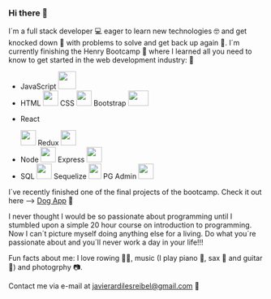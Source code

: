 ### Hi there 👋

<!--
**JavierArdiles/JavierArdiles** is a ✨ _special_ ✨ repository because its `README.md` (this file) appears on your GitHub profile.

Here are some ideas to get you started:

- 🔭 I’m currently working on ...
- 🌱 I’m currently learning ...
- 👯 I’m looking to collaborate on ...
- 🤔 I’m looking for help with ...
- 💬 Ask me about ...
- 📫 How to reach me: ...
- 😄 Pronouns: ...
- ⚡ Fun fact: ...
-->

I´m a full stack developer 💻 eager to learn new technologies 🤓 and get knocked down 🥊 with problems to solve and get back up again 💪.
I´m currently finishing the Henry Bootcamp 🥾 where I learned all you need to know to get started in the web development industry: 🔧
- JavaScript <img src='https://external-content.duckduckgo.com/iu/?u=https%3A%2F%2Flogodix.com%2Flogo%2F374972.png&f=1&nofb=1' height=35px width=35px />
- HTML <img src='https://external-content.duckduckgo.com/iu/?u=https%3A%2F%2Fcdn.pixabay.com%2Fphoto%2F2017%2F08%2F05%2F11%2F16%2Flogo-2582748_1280.png&f=1&nofb=1' height=30px width=30px /> CSS <img src='https://external-content.duckduckgo.com/iu/?u=https%3A%2F%2Fwww.armortechs.com%2Fupload%2Fimage%2Fblog%2Fcss-variables-css-3-logo.png&f=1&nofb=1' height=30px width=30px /> Bootstrap <img src='https://external-content.duckduckgo.com/iu/?u=https%3A%2F%2Fupload.wikimedia.org%2Fwikipedia%2Fcommons%2Fthumb%2Fb%2Fb2%2FBootstrap_logo.svg%2F560px-Bootstrap_logo.svg.png&f=1&nofb=1' height=30px width=40px />
- <p>React</p> <img src='https://external-content.duckduckgo.com/iu/?u=https%3A%2F%2Fcdn4.iconfinder.com%2Fdata%2Ficons%2Flogos-3%2F600%2FReact.js_logo-256.png&f=1&nofb=1' height=30px width=30px />  Redux  <img src='https://external-content.duckduckgo.com/iu/?u=https%3A%2F%2Fjavascript.tutorialhorizon.com%2Ffiles%2F2016%2F06%2Fredux-logo.png&f=1&nofb=1' height=30px width=30px />
- Node <img src='https://external-content.duckduckgo.com/iu/?u=https%3A%2F%2Fd2eip9sf3oo6c2.cloudfront.net%2Ftags%2Fimages%2F000%2F000%2F256%2Ffull%2Fnodejslogo.png&f=1&nofb=1' height=30px width=30px /> Express <img src='https://external-content.duckduckgo.com/iu/?u=https%3A%2F%2Fdzone.com%2Fstorage%2Ftemp%2F8229324-expressjs-logo.png&f=1&nofb=1' height=30px width=30px />
- SQL <img src='https://external-content.duckduckgo.com/iu/?u=https%3A%2F%2Fplatform-user-uploads.s3.amazonaws.com%2Fblog%2Fcategory%2Flogo%2F60%2Fsql.png&f=1&nofb=1' height=30px width=30px /> Sequelize <img src='https://external-content.duckduckgo.com/iu/?u=https%3A%2F%2Fcdn.freebiesupply.com%2Flogos%2Flarge%2F2x%2Fsequelize-logo-png-transparent.png&f=1&nofb=1' height=30px width=25px /> PG Admin <img src='https://external-content.duckduckgo.com/iu/?u=https%3A%2F%2Fwww.macupdate.com%2Fimages%2Ficons512%2F60968.png&f=1&nofb=1' height=30px width=30px />

I´ve recently finished one of the final projects of the bootcamp. Check it out here --> [Dog App](https://github.com/JavierArdiles/PI-Dogs-FT16a) 🐶

I never thought I would be so passionate about programming until I stumbled upon a simple 20 hour course on introduction to programming.
Now I can´t picture myself doing anything else for a living. Do what you´re passionate about and you´ll never work a day in your life!!!

Fun facts about me: I love rowing 🚣‍♀️, music (I play piano 🎹, sax 🎷 and guitar 🎸) and photogrphy 📷.

Contact me via e-mail at javierardilesreibel@gmail.com 📩
